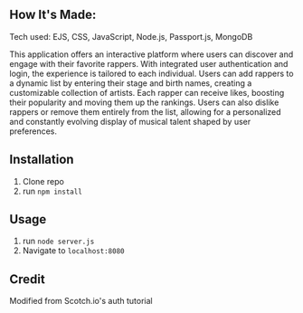  ## How It's Made:
 Tech used: EJS, CSS, JavaScript, Node.js, Passport.js, MongoDB
 
This application offers an interactive platform where users can discover and engage with their favorite rappers. With integrated user authentication and login, the experience is tailored to each individual. Users can add rappers to a dynamic list by entering their stage and birth names, creating a customizable collection of artists. Each rapper can receive likes, boosting their popularity and moving them up the rankings. Users can also dislike rappers or remove them entirely from the list, allowing for a personalized and constantly evolving display of musical talent shaped by user preferences.

## Installation

1. Clone repo
2. run `npm install`

## Usage

1. run `node server.js`
2. Navigate to `localhost:8080`

## Credit

Modified from Scotch.io's auth tutorial
